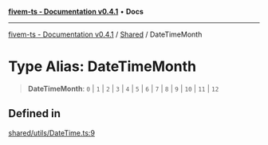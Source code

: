 [**fivem-ts - Documentation v0.4.1**](../../../README.md) • **Docs**

***

[fivem-ts - Documentation v0.4.1](../../../README.md) / [Shared](../README.md) / DateTimeMonth

# Type Alias: DateTimeMonth

> **DateTimeMonth**: `0` \| `1` \| `2` \| `3` \| `4` \| `5` \| `6` \| `7` \| `8` \| `9` \| `10` \| `11` \| `12`

## Defined in

[shared/utils/DateTime.ts:9](https://github.com/Purpose-Dev/fivem-ts/blob/main/src/shared/utils/DateTime.ts#L9)
